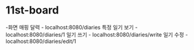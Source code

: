 # 11st-board
-화면 매핑
달력 - localhost:8080/diaries
특정 일기 보기 - localhost:8080/diaries/1
일기 쓰기 - localhost:8080/diaries/write
일기 수정 - localhost:8080/diaries/edit/1